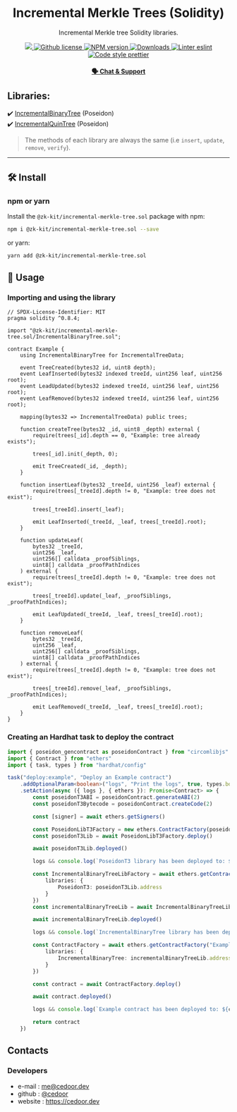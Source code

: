 <p align="center">
    <h1 align="center">
         Incremental Merkle Trees (Solidity)
    </h1>
    <p align="center">Incremental Merkle tree Solidity libraries.</p>
</p>

<p align="center">
    <a href="https://github.com/privacy-scaling-explorations/zk-kit">
        <img src="https://img.shields.io/badge/project-zk--kit-blue.svg?style=flat-square">
    </a>
    <a href="https://github.com/privacy-scaling-explorations/zk-kit/blob/main/LICENSE">
        <img alt="Github license" src="https://img.shields.io/github/license/privacy-scaling-explorations/zk-kit.svg?style=flat-square">
    </a>
    <a href="https://www.npmjs.com/package/@zk-kit/incremental-merkle-tree.sol">
        <img alt="NPM version" src="https://img.shields.io/npm/v/@zk-kit/incremental-merkle-tree.sol?style=flat-square" />
    </a>
    <a href="https://npmjs.org/package/@zk-kit/incremental-merkle-tree.sol">
        <img alt="Downloads" src="https://img.shields.io/npm/dm/@zk-kit/incremental-merkle-tree.sol.svg?style=flat-square" />
    </a>
    <a href="https://eslint.org/">
        <img alt="Linter eslint" src="https://img.shields.io/badge/linter-eslint-8080f2?style=flat-square&logo=eslint" />
    </a>
    <a href="https://prettier.io/">
        <img alt="Code style prettier" src="https://img.shields.io/badge/code%20style-prettier-f8bc45?style=flat-square&logo=prettier" />
    </a>
</p>

<div align="center">
    <h4>
        <a href="https://discord.gg/9B9WgGP6YM">
            🗣️ Chat &amp; Support
        </a>
    </h4>
</div>

## Libraries:

✔️ [IncrementalBinaryTree](https://github.com/privacy-scaling-explorations/zk-kit/blob/main/packages/incremental-merkle-tree.sol/contracts/IncrementalBinaryTree.sol) (Poseidon)\
✔️ [IncrementalQuinTree](https://github.com/privacy-scaling-explorations/zk-kit/blob/main/packages/incremental-merkle-tree.sol/contracts/IncrementalQuinTree.sol) (Poseidon)

> The methods of each library are always the same (i.e `insert`, `update`, `remove`, `verify`).

---

## 🛠 Install

### npm or yarn

Install the `@zk-kit/incremental-merkle-tree.sol` package with npm:

```bash
npm i @zk-kit/incremental-merkle-tree.sol --save
```

or yarn:

```bash
yarn add @zk-kit/incremental-merkle-tree.sol
```

## 📜 Usage

### Importing and using the library

```solidity
// SPDX-License-Identifier: MIT
pragma solidity ^0.8.4;

import "@zk-kit/incremental-merkle-tree.sol/IncrementalBinaryTree.sol";

contract Example {
    using IncrementalBinaryTree for IncrementalTreeData;

    event TreeCreated(bytes32 id, uint8 depth);
    event LeafInserted(bytes32 indexed treeId, uint256 leaf, uint256 root);
    event LeadUpdated(bytes32 indexed treeId, uint256 leaf, uint256 root);
    event LeafRemoved(bytes32 indexed treeId, uint256 leaf, uint256 root);

    mapping(bytes32 => IncrementalTreeData) public trees;

    function createTree(bytes32 _id, uint8 _depth) external {
        require(trees[_id].depth == 0, "Example: tree already exists");

        trees[_id].init(_depth, 0);

        emit TreeCreated(_id, _depth);
    }

    function insertLeaf(bytes32 _treeId, uint256 _leaf) external {
        require(trees[_treeId].depth != 0, "Example: tree does not exist");

        trees[_treeId].insert(_leaf);

        emit LeafInserted(_treeId, _leaf, trees[_treeId].root);
    }

    function updateLeaf(
        bytes32 _treeId,
        uint256 _leaf,
        uint256[] calldata _proofSiblings,
        uint8[] calldata _proofPathIndices
    ) external {
        require(trees[_treeId].depth != 0, "Example: tree does not exist");
        
        trees[_treeId].update(_leaf, _proofSiblings, _proofPathIndices);

        emit LeafUpdated(_treeId, _leaf, trees[_treeId].root);
    }

    function removeLeaf(
        bytes32 _treeId,
        uint256 _leaf,
        uint256[] calldata _proofSiblings,
        uint8[] calldata _proofPathIndices
    ) external {
        require(trees[_treeId].depth != 0, "Example: tree does not exist");

        trees[_treeId].remove(_leaf, _proofSiblings, _proofPathIndices);

        emit LeafRemoved(_treeId, _leaf, trees[_treeId].root);
    }
}

```

### Creating an Hardhat task to deploy the contract

```typescript
import { poseidon_gencontract as poseidonContract } from "circomlibjs"
import { Contract } from "ethers"
import { task, types } from "hardhat/config"

task("deploy:example", "Deploy an Example contract")
    .addOptionalParam<boolean>("logs", "Print the logs", true, types.boolean)
    .setAction(async ({ logs }, { ethers }): Promise<Contract> => {
        const poseidonT3ABI = poseidonContract.generateABI(2)
        const poseidonT3Bytecode = poseidonContract.createCode(2)

        const [signer] = await ethers.getSigners()

        const PoseidonLibT3Factory = new ethers.ContractFactory(poseidonT3ABI, poseidonT3Bytecode, signer)
        const poseidonT3Lib = await PoseidonLibT3Factory.deploy()

        await poseidonT3Lib.deployed()

        logs && console.log(`PoseidonT3 library has been deployed to: ${poseidonT3Lib.address}`)

        const IncrementalBinaryTreeLibFactory = await ethers.getContractFactory("IncrementalBinaryTree", {
            libraries: {
                PoseidonT3: poseidonT3Lib.address
            }
        })
        const incrementalBinaryTreeLib = await IncrementalBinaryTreeLibFactory.deploy()

        await incrementalBinaryTreeLib.deployed()

        logs && console.log(`IncrementalBinaryTree library has been deployed to: ${incrementalBinaryTreeLib.address}`)

        const ContractFactory = await ethers.getContractFactory("Example", {
            libraries: {
                IncrementalBinaryTree: incrementalBinaryTreeLib.address
            }
        })

        const contract = await ContractFactory.deploy()

        await contract.deployed()

        logs && console.log(`Example contract has been deployed to: ${contract.address}`)

        return contract
    })
```

## Contacts

### Developers

-   e-mail : me@cedoor.dev
-   github : [@cedoor](https://github.com/cedoor)
-   website : https://cedoor.dev
